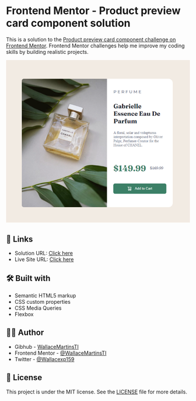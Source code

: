 # Frontend Mentor - Product preview card component solution

This is a solution to the [Product preview card component challenge on Frontend Mentor](https://www.frontendmentor.io/challenges/product-preview-card-component-GO7UmttRfa). Frontend Mentor challenges help me improve my coding skills by building realistic projects. 

![](./images/screenshot.PNG)

## 🔗 Links

- Solution URL: [Click here](https://github.com/WallaceMartinsTI/FM_product_preview_card)
- Live Site URL: [Click here](https://wallacemartinsti.github.io/FM_product_preview_card/)

## 🛠️ Built with

- Semantic HTML5 markup
- CSS custom properties
- CSS Media Queries
- Flexbox

## 👨‍💻 Author

- Gibhub - [WallaceMartinsTI](https://github.com/WallaceMartinsTI)
- Frontend Mentor - [@WallaceMartinsTI](https://www.frontendmentor.io/profile/WallaceMartinsTI)
- Twitter - [@Wallacexp159](https://twitter.com/wallacexp159)

## 📄 License

This project is under the MIT license. See the [LICENSE](LICENSE) file for more details.
<br />
